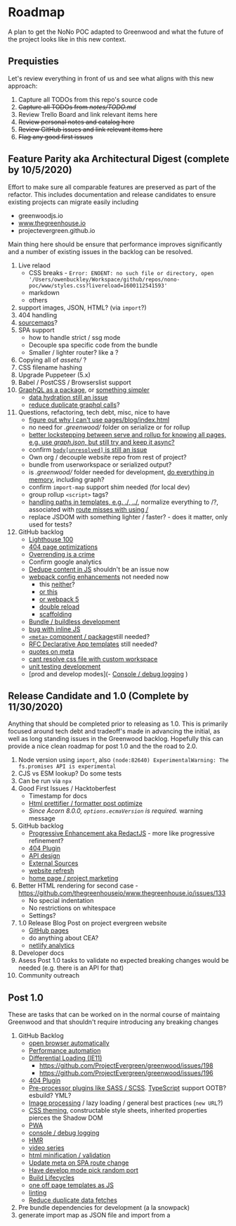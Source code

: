 # Roadmap
A plan to get the NoNo POC adapted to Greenwood and what the future of the project looks like in this new context.

## Prequisties
Let's review everything in front of us and see what aligns with this new approach:
1. Capture all TODOs from this repo's source code
1. ~~Capture all TODOs from _notes/TODO.md_~~
1. Review Trello Board and link relevant items here
1. ~~Review personal notes and catalog here~~
1. ~~Review GitHub issues and link relevant items here~~
1. ~~Flag any good first issues~~

## Feature Parity aka Architectural Digest (complete by 10/5/2020)
Effort to make sure all comparable features are preserved as part of the refactor.  This includes documentation and release candidates to ensure existing projects can migrate easily including
* greenwoodjs.io
* www.thegreenhouse.io
* projectevergreen.github.io

Main thing here should be ensure that performance improves significantly and a number of existing issues in the backlog can be resolved.

1. Live relaod
    - CSS breaks - `Error: ENOENT: no such file or directory, open '/Users/owenbuckley/Workspace/github/repos/nono-poc/www/styles.css?livereload=1600112541593'`
    - markdown
    - others
1. support images, JSON, HTML? (via `import`?)
1. 404 handling
1. [sourcemaps](https://github.com/ProjectEvergreen/greenwood/issues/319)?
1. SPA support
    - how to handle strict / ssg mode
    - Decouple spa specific code from the bundle
    - Smaller / lighter router? like a <router-outlet></router-outlet>?
1. Copying all of _assets/_ ?
1. CSS filename hashing
1. Upgrade Puppeteer (5.x)
1. Babel / PostCSS / Browserslist support
1. [GraphQL as a package](https://github.com/ProjectEvergreen/greenwood/issues/278), or [something simpler](https://jaredpalmer.com/gatsby-vs-nextjs)
    - [data hydration still an issue](https://github.com/ProjectEvergreen/greenwood/issues/349)
    - [reduce duplicate graphql calls](https://github.com/ProjectEvergreen/greenwood/issues/272)?
1. Questions, refactoring, tech debt, misc, nice to have
    - [figure out why I can't use pages/blog/index.html](https://github.com/ProjectEvergreen/greenwood/issues/120)
    - no need for _.greenwood/_ folder on serialize or for rollup
    - [better lockstepping between serve and rollup for knowing all pages, e.g. use _graph.json_, but still try and keep it async?](https://github.com/ProjectEvergreen/greenwood/issues/327)
    - confirm [`body[unresolved]` is still an issue](https://github.com/thescientist13/nono-poc/pull/5#issuecomment-690810774)
    - Own org / decouple website repo from rest of project?
    - bundle from userworkspace or serialized output?
    - is _.greenwood/_ folder needed for development, [do everything in memory](https://github.com/ProjectEvergreen/greenwood/issues/13), including graph?
    - confirm `import-map` support shim needed (for local dev)
    - group rollup `<script>` tags?
    - [handling paths in templates, e.g. ./, ../](https://github.com/ProjectEvergreen/greenwood/issues/273), normalize everything to /?, associated with [route misses with using /](https://github.com/ProjectEvergreen/greenwood/issues/331)
    - replace JSDOM with something lighter / faster? - does it matter, only used for tests?
1. GitHub backlog
    - [Lighthouse 100](https://github.com/ProjectEvergreen/greenwood/issues/411)
    - [404 page optimizations](https://github.com/ProjectEvergreen/greenwood/issues/412)
    - [Overrending is a crime](https://github.com/ProjectEvergreen/greenwood/issues/348)
    - Confirm google analytics
    - [Dedupe content in JS](https://github.com/ProjectEvergreen/greenwood/issues/305) shouldn't be an issue now
    - [webpack config enhancements](https://github.com/ProjectEvergreen/greenwood/issues/321) not needed now
      - this [neither](https://github.com/ProjectEvergreen/greenwood/issues/260)?
      - [or this](https://github.com/ProjectEvergreen/greenwood/issues/234)
      - [or webpack 5](https://github.com/ProjectEvergreen/greenwood/issues/227)
      - [double reload](https://github.com/ProjectEvergreen/greenwood/issues/121)
      - [scaffolding](https://github.com/ProjectEvergreen/greenwood/issues/61)
    - [Bundle / buildless development](https://github.com/ProjectEvergreen/greenwood/issues/355)
    - [bug with inline JS](https://github.com/ProjectEvergreen/greenwood/issues/413)
    - [`<meta>` component / package](https://github.com/ProjectEvergreen/greenwood/issues/304)still needed?
    - [RFC Declarative App templates](https://github.com/ProjectEvergreen/greenwood/issues/299) still needed?
    - [quotes on meta](https://github.com/ProjectEvergreen/greenwood/issues/218)
    - [cant resolve css file with custom workspace](https://github.com/ProjectEvergreen/greenwood/issues/85)
    - [unit testing development](https://github.com/ProjectEvergreen/greenwood/issues/47)
    - [prod and develop modes](- [Console / debug logging](https://github.com/ProjectEvergreen/greenwood/issues/199)
    )

## Release Candidate and 1.0 (Complete by 11/30/2020)
Anything that should be completed prior to releasing as 1.0.  This is primarily focused around tech debt and tradeoff's made in advancing the initial, as well as long standing issues in the Greenwood backlog.  Hopefully this can provide a nice clean roadmap for post 1.0 and the the road to 2.0.

1. Node version using `import`, also `(node:82640) ExperimentalWarning: The fs.promises API is experimental`  
1. CJS vs ESM lookup?  Do some tests
1. Can be run via `npx`
1. Good First Issues / Hacktoberfest
    - Timestamp for docs
    - [Html prettifier / formatter post optimize](https://github.com/ProjectEvergreen/greenwood/issues/318)
    - _Since Acorn 8.0.0, `options.ecmaVersion` is required._ warning message
1. GitHub backlog
    - [Progressive Enhancement aka RedactJS](https://github.com/ProjectEvergreen/greenwood/issues/354) - more like progressive refinement?
    - [404 Plugin](https://github.com/ProjectEvergreen/greenwood/issues/240)
    - [API design](https://github.com/ProjectEvergreen/greenwood/issues/209)
    - [External Sources](https://github.com/ProjectEvergreen/greenwood/issues/21)
    - [website refresh](https://github.com/ProjectEvergreen/greenwood/issues/325)
    - [home page / project marketing](https://github.com/ProjectEvergreen/greenwood/issues/268)
1. Better HTML rendering for second case - https://github.com/thegreenhouseio/www.thegreenhouse.io/issues/133
    - No special indentation
    - No restrictions on whitespace
    - Settings?
1. 1.0 Release Blog Post on project evergreen website
    - [GitHub pages](https://github.com/ProjectEvergreen/greenwood/issues/320)
    - do anything about CEA?
    - [netlify analytics](https://github.com/ProjectEvergreen/greenwood/issues/405)
1. Developer docs 
1. Asess Post 1.0 tasks to validate no expected breaking changes would be needed (e.g. there is an API for that)
1. Community outreach

## Post 1.0 
These are tasks that can be worked on in the normal course of maintaing Greenwood and that shouldn't require introducing any breaking changes
1. GitHub Backlog
    - [open browser automatically](https://github.com/ProjectEvergreen/greenwood/issues/62)
    - [Performance automation](https://github.com/ProjectEvergreen/greenwood/issues/205)
    - [Differential Loading (IE11)](https://github.com/ProjectEvergreen/greenwood/issues/224)
      - https://github.com/ProjectEvergreen/greenwood/issues/198
      - https://github.com/ProjectEvergreen/greenwood/issues/196
    - [404 Plugin](https://github.com/ProjectEvergreen/greenwood/issues/240)
    - [Pre-processor plugins like SASS / SCSS](https://github.com/ProjectEvergreen/greenwood/issues/185). [TypeScript](https://github.com/ProjectEvergreen/greenwood/issues/46) support OOTB?  esbuild?  YML?
    - [Image processing](https://github.com/ProjectEvergreen/greenwood/issues/235) / lazy loading / general best practices (`new URL`?)
    - [CSS theming](https://github.com/ProjectEvergreen/greenwood/issues/111), constructable style sheets, inherited properties pierces the Shadow DOM
    - [PWA](https://github.com/ProjectEvergreen/greenwood/issues/194)
    - [console / debug logging](https://github.com/ProjectEvergreen/greenwood/issues/15)
    - [HMR](https://github.com/ProjectEvergreen/greenwood/issues/48)
    - [video series](https://github.com/ProjectEvergreen/greenwood/issues/380)
    - [html minification / validation](https://github.com/ProjectEvergreen/greenwood/issues/357)
    - [Update meta on SPA route change](https://github.com/ProjectEvergreen/greenwood/issues/306)
    - [Have develop mode pick random port](https://github.com/ProjectEvergreen/greenwood/issues/71)
    - [Build Lifecycles](https://github.com/ProjectEvergreen/greenwood/issues/184)
    - [one off page templates as JS](https://github.com/ProjectEvergreen/greenwood/issues/170)
    - [linting](https://github.com/ProjectEvergreen/greenwood/issues/106)
    - [Reduce duplicate data fetches](https://github.com/ProjectEvergreen/greenwood/issues/347)
1. Pre bundle dependencies for development (a la snowpack)
1. generate import map as JSON file and import from a <script> tag / path, and only once
1. Rollup code splitting / grouping by template
1. preloading / async / defer modules (optimizations)
1. [Inline JS / CSS](https://developers.google.com/web/tools/puppeteer/articles/ssr)
1. create a github action for puppeteer support
1. proxy dev server for API calls
1. HTTP/2 for dev server
1. Restart graphql on file change? (Query, shelf)
1. Restart Koa server on file change (for local development)
1. Single file components
1. Intelligent asset copy based on static analysis (e.g. favicon.ico)?  Or just default to copying all of _assets/_ ?
1. use _index.html_ as a default page template?
1. Go [all in on unified](https://github.com/ProjectEvergreen/greenwood/issues/289)

## The Road to 2.0
Not necessarily breaking changes but more future facing things that might take a while.
- [Web vitals](https://github.com/stefanjudis/web-vitals-element) / [lighthouse reports](https://pptr.dev/#?product=Puppeteer&version=v3.3.0&show=api-class-coverage) on serialize?

## Random Ideas (back to Trello?)
- SSR component (a la Nuxt / Next)
- Caching in between builds / Incremental builds - maybe using GitHub actions + a greenwood api to build a single route / page on demand?
- Better way to permeate between server and client, page constants injected into the page. e.g. getStaticProps?  
- CSS Modules?
- evaluate [htm](https://github.com/developit/htm) or [xm](https://github.com/giuseppeg/xm)?
- web packaging?
- dev server overlay (with build errors like what would be in the terminal)
- canary pipelines / decouple website and project?  (own org?)
- streaming GraphQL, data in / data out as it becomes available / on demand
- streaming build, build / bundle as pages are serialized
- use worker threads somehow for CLI processes like serializing?